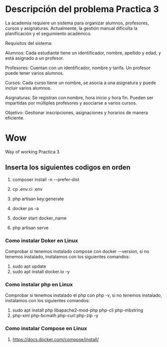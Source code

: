 # Descripción del problema Practica 3

La academia requiere un sistema para organizar alumnos, profesores, cursos y asignaturas. 
Actualmente, la gestión manual dificulta la planificación y el seguimiento académico.

Requisitos del sistema:

Alumnos: 
Cada estudiante tiene un identificador, nombre, apellido y edad, y está asignado a un profesor.

Profesores: 
Cuentan con un identificador, nombre y tarifa. Un profesor puede tener varios alumnos.

Cursos: 
Cada curso tiene un nombre, se asocia a una asignatura y puede incluir varios alumnos.

Asignaturas: 
Se registran con nombre, hora inicio y hora fin. Pueden ser impartidas por múltiples profesores y asociarse a varios cursos.

Objetivo: 
Gestionar inscripciones, asignaciones y horarios de manera eficiente.

#

# Wow
Way of working Practica 3

##  Inserta los siguientes codigos en orden

1. composer install -n --prefer-dist

2. cp .env.ci .env

3. php artisan key:generate

4. docker ps -a

5. docker start docker_name

6. php artisan serve

### Como instalar Doker en Linux

Comprobar si tenemos instalado compose con docker --version, si no tenemos instalado, instalamos con los siguientes comandos:

1. sudo apt update
2. sudo apt install docker.io -y

### Como instalar php en Linux

Comprobar si tenemos instalado el php con php -v, si no 
tenemos instalado, instalamos con los siguientes comandos:

1. sudo apt install php libapache2-mod-php php-cli php-mbstring 
2. php-xml php-bcmath php-curl php-zip -y

### Como instalar Compose en Linux

1. https://docs.docker.com/compose/install/